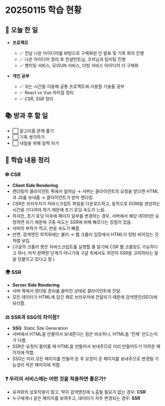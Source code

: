 # 20250115 학습 현황

## 📅 오늘 한 일 

- **프로젝트**
    - ✅ 전날 나온 아이디어를 바탕으로 구체화된 안 발표 및 기획 회의 진행
    - ✅ 나온 아이디어 정리 후 컨설턴트님, 코치님과 팀미팅 진행
    - ✅ 팬미팅 서비스, 모의UN 서비스, 더빙 서비스 아이디어 더 구체화

- **개인 공부**
    - ✅ 쉬는 시간을 이용해 공통 프로젝트에 사용할 기술들 공부
    - ✅ React vs Vue 차이점 정리
    - ✅ CSR, SSR 정리 


## 📚 방과 후 할 일
- ⬜ 알고리즘 문제 풀기
- ⬜ 기획 생각하기
- ⬜ 내일을 위해 일찍 자기

## 📝 학습 내용 정리

### 🌐 CSR
- **Client Side Rendering**
- 렌더링이 클라이언트 쪽에서 일어남 → 서버는 클라이언트의 요청을 받으면 HTML과 JS를 보내줌 → 클라이언트가 받아 렌더링.
- CSR은 브라우저가 자바스크립트 파일을 다운로드하고, 동적으로 DOM을 생성하는 시간을 기다려야 하기 때문에 초기 로딩 속도가 느림.
- 하지만, 초기 로딩 이후에 페이지 일부를 변경하는 경우, 서버에서 해당 데이터만 요청하면 되기 때문에 구동 속도는 SSR에 비해 빠르다는 장점이 있음.
- 서버의 부하가 적고, 반응 속도가 빠름.
- 반면, 검색엔진 최적화에는 불리 → 웹 크롤러 입장에서 HTML이 텅텅 비어있는 것처럼 보임.
- (구글의 크롤러 봇은 자바스크립트를 실행할 줄 알기에 CSR 웹 크롤링도 가능하다고 하나, 아직 완벽한 단계가 아니기에 구글 측에서도 여전히 SSR을 고려하라는 말을 덧붙이고 있다고 함.)

### 🌍 SSR
- **Server Side Rendering**
- 서버 쪽에서 렌더링 준비를 끝마친 상태로 클라이언트에 전달.
- 모든 데이터가 HTML에 담긴 채로 브라우저에 전달되기 때문에 검색엔진(SEO)에 유리함.

### ⚖️ SSR과 SSG의 차이점?
- **SSG**: Static Site Generation
- 서버에서 HTML을 만들어서 보내준다는 점은 비슷하나, HTML을 '언제' 만드는지가 다름.
- SSR은 요청이 들어올 때 HTML을 만들어서 보내주므로 미리 만들어두기 어려운 페이지에 적합.
- SSG는 미리 모든 페이지를 만들어 둔 후 요청이 온 페이지를 보내주므로 변경될 가능성이 적은 페이지에 적합.

### ❓ 우리의 서비스에는 어떤 것을 적용하면 좋은가?
- 유저와의 상호작용이 많고, 딱히 검색엔진에 노출될 필요가 없는 경우: **CSR**
- 누구에게나 같은 페이지를 보여주고, 데이터가 자주 변경되는 경우: **SSR**
